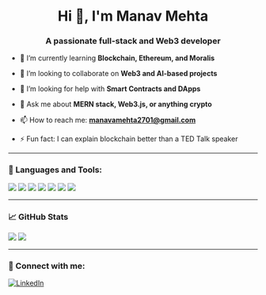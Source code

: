 <h1 align="center">Hi 👋, I'm Manav Mehta</h1>
<h3 align="center">A passionate full-stack and Web3 developer</h3>

- 🌱 I’m currently learning **Blockchain, Ethereum, and Moralis**

- 👯 I’m looking to collaborate on **Web3 and AI-based projects**

- 🤝 I’m looking for help with **Smart Contracts and DApps**

- 💬 Ask me about **MERN stack, Web3.js, or anything crypto**

- 📫 How to reach me: **manavamehta2701@gmail.com**

- ⚡ Fun fact: I can explain blockchain better than a TED Talk speaker

---

### 🧰 Languages and Tools:

<p align="left">
  <img src="https://img.shields.io/badge/-React-black?style=flat-square&logo=react" />
  <img src="https://img.shields.io/badge/-Node.js-black?style=flat-square&logo=node.js" />
  <img src="https://img.shields.io/badge/-MongoDB-black?style=flat-square&logo=mongodb" />
  <img src="https://img.shields.io/badge/-Solidity-black?style=flat-square&logo=ethereum" />
  <img src="https://img.shields.io/badge/-Web3.js-black?style=flat-square&logo=web3.js" />
  <img src="https://img.shields.io/badge/-Express-black?style=flat-square&logo=express" />
  <img src="https://img.shields.io/badge/-Typescript-black?style=flat-square&logo=typescript" />
</p>

---

### 📈 GitHub Stats

<p align="left">
  <img src="https://github-readme-stats.vercel.app/api?username=manav2701&show_icons=true&theme=radical" />
  <img src="https://github-readme-stats.vercel.app/api/top-langs/?username=manav2701&layout=compact&theme=radical" />
</p>

---

### 🔗 Connect with me:

[![LinkedIn](https://img.shields.io/badge/-LinkedIn-blue?style=flat-square&logo=linkedin)](https://linkedin.com/in/manav2701)
